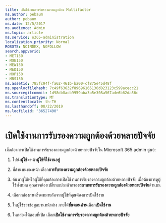```yaml
---
title: เปิดใช้งานการรับรองความถูกต้อง Multifactor
ms.author: pebaum
author: pebaum
ms.date: 12/5/2017
ms.audience: Admin
ms.topic: article
ms.service: o365-administration
localization_priority: Normal
ROBOTS: NOINDEX, NOFOLLOW
search.appverid:
- MET150
- MOE150
- MEW150
- MED150
- MOP150
- MBS150
ms.assetid: 785fc94f-fa62-461b-ba00-cf875e45d48f
ms.openlocfilehash: 7c49f63632f89696165136d823123c599acecc21
ms.sourcegitcommit: 1d98db8acb9959aba3b5e308a567ade6b62da56c
ms.translationtype: MT
ms.contentlocale: th-TH
ms.lasthandoff: 08/22/2019
ms.locfileid: "36527490"
---
```

# <a name="enable-multi-factor-authentication"></a>เปิดใช้งานการรับรองความถูกต้องด้วยหลายปัจจัย

เมื่อต้องการเปิดใช้งานการรับรองความถูกต้องด้วยหลายปัจจัยใน Microsoft 365 admin ศูนย์:

1. ไปยัง**ผู้ใช้**\>หน้า**ผู้ใช้ที่ใช้งานอยู่**
    
2. ที่ด้านบนของหน้า เลือก**การรับรองความถูกต้องด้วยหลายปัจจัย** 
    
3. ค้นหาผู้ใช้หรือผู้ใช้ที่คุณต้องการเปิดใช้งานการรับรองความถูกต้องด้วยหลายปัจจัย เมื่อต้องการดูผู้ใช้ทั้งหมด คุณอาจต้องเปลี่ยนแปลงตัวกรอง**สถานะการรับรองความถูกต้องด้วยหลายปัจจัย**ด้านบน
    
4. เลือกกล่องกาเครื่องหมายถัดจากผู้ใช้ที่คุณต้องการเปิดใช้งาน
    
5.  ในผู้ใช้ขวาข้อมูลบานหน้าต่าง ภายใต้**ขั้นตอนด่วน**เลือก**เปิดใช้งาน** 
    
6. ในกล่องโต้ตอบที่เปิด เลือก**เปิดใช้งานการรับรองความถูกต้องด้วยหลายปัจจัย** 
    

